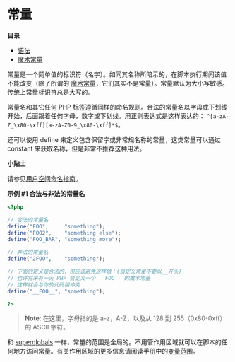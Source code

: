 常量
====

**目录**

-   [语法](/language/constants/syntax.html)
-   [魔术常量](/language/constants/predefined.html)

常量是一个简单值的标识符（名字）。如同其名称所暗示的，在脚本执行期间该值不能改变（除了所谓的
<a href="/language/constants/predefined.html" class="link">魔术常量</a>，它们其实不是常量）。常量默认为大小写敏感。传统上常量标识符总是大写的。

常量名和其它任何 PHP
标签遵循同样的命名规则。合法的常量名以字母或下划线开始，后面跟着任何字母，数字或下划线。用正则表达式是这样表达的：
`^[a-zA-Z_\x80-\xff][a-zA-Z0-9_\x80-\xff]*$`。

还可以使用 <span class="function">define</span>
来定义包含保留字或非常规名称的常量，这类常量可以通过 <span
class="function">constant</span> 来获取名称，但是非常不推荐这种用法。

**小贴士**

请参见<a href="/userlandnaming.html" class="xref">用户空间命名指南</a>。

**示例 \#1 合法与非法的常量名**

``` php
<?php

// 合法的常量名
define("FOO",     "something");
define("FOO2",    "something else");
define("FOO_BAR", "something more");

// 非法的常量名
define("2FOO",    "something");

// 下面的定义是合法的，但应该避免这样做：(自定义常量不要以__开头)
// 也许将来有一天 PHP 会定义一个 __FOO__ 的魔术常量
// 这样就会与你的代码相冲突
define("__FOO__", "something");

?>
```

> **Note**: <span class="simpara"> 在这里，字母指的是 a-z，A-Z，以及从
> 128 到 255（0x80-0xff）的 ASCII 字符。 </span>

和
<a href="/language/variables/predefined.html" class="link">superglobals</a>
一样，常量的范围是全局的。不用管作用区域就可以在脚本的任何地方访问常量。有关作用区域的更多信息请阅读手册中的<a href="/language/variables/scope.html" class="link">变量范围</a>。
